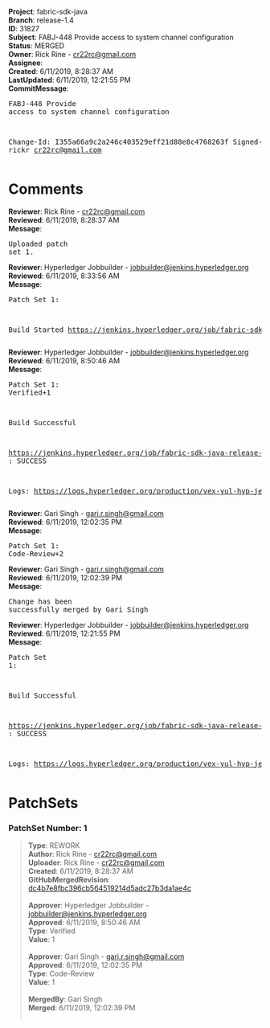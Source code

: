 <strong>Project</strong>: fabric-sdk-java<br><strong>Branch</strong>: release-1.4<br><strong>ID</strong>: 31827<br><strong>Subject</strong>: FABJ-448 Provide access to system channel configuration<br><strong>Status</strong>: MERGED<br><strong>Owner</strong>: Rick Rine - cr22rc@gmail.com<br><strong>Assignee</strong>:<br><strong>Created</strong>: 6/11/2019, 8:28:37 AM<br><strong>LastUpdated</strong>: 6/11/2019, 12:21:55 PM<br><strong>CommitMessage</strong>:<br><pre>FABJ-448 Provide access to system channel configuration

Change-Id: I355a66a9c2a246c403529eff21d88e8c4768263f
Signed-off-by: rickr <cr22rc@gmail.com>
</pre><h1>Comments</h1><strong>Reviewer</strong>: Rick Rine - cr22rc@gmail.com<br><strong>Reviewed</strong>: 6/11/2019, 8:28:37 AM<br><strong>Message</strong>: <pre>Uploaded patch set 1.</pre><strong>Reviewer</strong>: Hyperledger Jobbuilder - jobbuilder@jenkins.hyperledger.org<br><strong>Reviewed</strong>: 6/11/2019, 8:33:56 AM<br><strong>Message</strong>: <pre>Patch Set 1:

Build Started https://jenkins.hyperledger.org/job/fabric-sdk-java-release-1.4-verify-x86_64/13/</pre><strong>Reviewer</strong>: Hyperledger Jobbuilder - jobbuilder@jenkins.hyperledger.org<br><strong>Reviewed</strong>: 6/11/2019, 8:50:46 AM<br><strong>Message</strong>: <pre>Patch Set 1: Verified+1

Build Successful 

https://jenkins.hyperledger.org/job/fabric-sdk-java-release-1.4-verify-x86_64/13/ : SUCCESS

Logs: https://logs.hyperledger.org/production/vex-yul-hyp-jenkins-3/fabric-sdk-java-release-1.4-verify-x86_64/13</pre><strong>Reviewer</strong>: Gari Singh - gari.r.singh@gmail.com<br><strong>Reviewed</strong>: 6/11/2019, 12:02:35 PM<br><strong>Message</strong>: <pre>Patch Set 1: Code-Review+2</pre><strong>Reviewer</strong>: Gari Singh - gari.r.singh@gmail.com<br><strong>Reviewed</strong>: 6/11/2019, 12:02:39 PM<br><strong>Message</strong>: <pre>Change has been successfully merged by Gari Singh</pre><strong>Reviewer</strong>: Hyperledger Jobbuilder - jobbuilder@jenkins.hyperledger.org<br><strong>Reviewed</strong>: 6/11/2019, 12:21:55 PM<br><strong>Message</strong>: <pre>Patch Set 1:

Build Successful 

https://jenkins.hyperledger.org/job/fabric-sdk-java-release-1.4-merge-x86_64/9/ : SUCCESS

Logs: https://logs.hyperledger.org/production/vex-yul-hyp-jenkins-3/fabric-sdk-java-release-1.4-merge-x86_64/9</pre><h1>PatchSets</h1><h3>PatchSet Number: 1</h3><blockquote><strong>Type</strong>: REWORK<br><strong>Author</strong>: Rick Rine - cr22rc@gmail.com<br><strong>Uploader</strong>: Rick Rine - cr22rc@gmail.com<br><strong>Created</strong>: 6/11/2019, 8:28:37 AM<br><strong>GitHubMergedRevision</strong>: [dc4b7e8fbc396cb564519214d5adc27b3da1ae4c](https://github.com/hyperledger-gerrit-archive/fabric-sdk-java/commit/dc4b7e8fbc396cb564519214d5adc27b3da1ae4c)<br><br><strong>Approver</strong>: Hyperledger Jobbuilder - jobbuilder@jenkins.hyperledger.org<br><strong>Approved</strong>: 6/11/2019, 8:50:46 AM<br><strong>Type</strong>: Verified<br><strong>Value</strong>: 1<br><br><strong>Approver</strong>: Gari Singh - gari.r.singh@gmail.com<br><strong>Approved</strong>: 6/11/2019, 12:02:35 PM<br><strong>Type</strong>: Code-Review<br><strong>Value</strong>: 1<br><br><strong>MergedBy</strong>: Gari Singh<br><strong>Merged</strong>: 6/11/2019, 12:02:39 PM<br><br></blockquote>